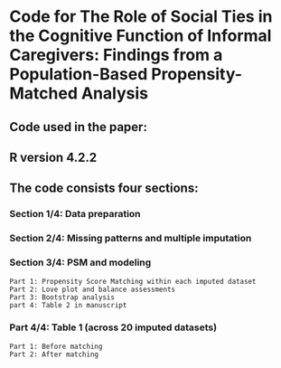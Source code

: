 # Code for The Role of Social Ties in the Cognitive Function of Informal Caregivers: Findings from a Population-Based Propensity-Matched Analysis
## Code used in the paper:
## R version 4.2.2
## The code consists four sections: 
### Section 1/4: Data preparation 
### Section 2/4: Missing patterns and multiple imputation
### Section 3/4: PSM and modeling
    Part 1: Propensity Score Matching within each imputed dataset
    Part 2: Love plot and balance assessments 
    Part 3: Bootstrap analysis
    part 4: Table 2 in manuscript
### Part 4/4: Table 1 (across 20 imputed datasets)
    Part 1: Before matching
    Part 2: After matching
